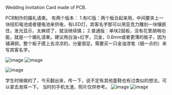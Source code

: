 Wedding Invitation Card made of PCB.

PCB制作的婚礼请柬。
有两个版本：
1.有IC版：两个板合起来用，中间要夹上一块纽扣电池或者锂电池来供电，有LED灯，宾客名字那可以用亚克力雕刻一块镶嵌住，发光显示，太麻烦了，就没继续搞；
2.普通版：单块2层板，没有花里胡哨功能，就是一个婚礼请柬。建议用白油+红字，沉金，0.6mm或者更薄的板子，因为铺满铜，整个板子摸上去凉凉的，分量很足。需要买一只金油漆笔（细一点的）来写宾客名字。

![image](https://user-images.githubusercontent.com/6219206/114878918-4bf80c00-9e33-11eb-9aa9-7a51b04a3046.png)
![image](https://user-images.githubusercontent.com/6219206/114878940-531f1a00-9e33-11eb-823a-3a5225894cb6.png)

![image](https://user-images.githubusercontent.com/6219206/114878829-371b7880-9e33-11eb-8a5f-55ddbf226f94.png)

学生时候做的了，今天翻出来，传一下，说不定有其他童鞋也有过类似的想法，可以拿去发挥一下。
当时的手机太渣，照片仅供参考。
![image](https://user-images.githubusercontent.com/6219206/114879353-b1e49380-9e33-11eb-9a3b-60f6bed190b3.png)
![image](https://user-images.githubusercontent.com/6219206/114879427-c32da000-9e33-11eb-8526-f9e2569d74aa.png)


